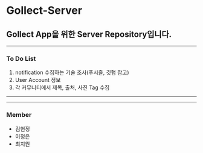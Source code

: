 # Gollect-Server

## Gollect App을 위한 Server Repository입니다.
---
### To Do List
1. notification 수집하는 기술 조사(푸시즐, 깃헙 참고)
2. User Account 정보
3. 각 커뮤니티에서 제목, 출처, 사진 Tag 수집
---

---
### Member
* 김현정
* 이정은
* 최지원
